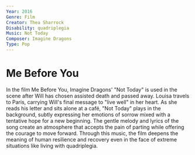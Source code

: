 ```yaml
---
Year: 2016
Genre: Film
Creator: Thea Sharrock
Disability: quadriplegia
Music: Not Today
Composer: Imagine Dragons
Type: Pop
---
```


# Me Before You

In the film Me Before You, Imagine Dragons' "Not Today" is used in the scene after Will has chosen assisted death and passed away. Louisa travels to Paris, carrying Will's final message to "live well" in her heart. As she reads his letter and sits alone at a café, "Not Today" plays in the background, subtly expressing her emotions of sorrow mixed with a tentative hope for a new beginning. The gentle melody and lyrics of the song create an atmosphere that accepts the pain of parting while offering the courage to move forward. Through this music, the film deepens the meaning of human resilience and recovery even in the face of extreme situations like living with quadriplegia.

